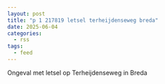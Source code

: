 ```yaml
---
layout: post
title: "p 1 217819 letsel terheijdenseweg breda"
date: 2025-06-04
categories: 
  - rss
tags: 
  - feed
---
```


Ongeval met letsel op Terheijdenseweg in Breda
